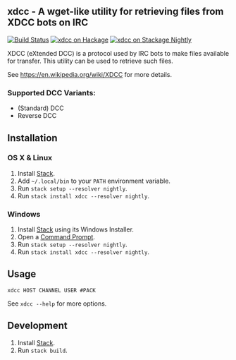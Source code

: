 ## xdcc - A wget-like utility for retrieving files from XDCC bots on IRC

[![Build Status](https://travis-ci.org/JanGe/xdcc.svg?branch=master)](https://travis-ci.org/JanGe/xdcc)
[![xdcc on Hackage](https://img.shields.io/hackage/v/xdcc.svg?maxAge=2592000)](https://hackage.haskell.org/package/xdcc)
[![xdcc on Stackage Nightly](http://stackage.org/package/xdcc/badge/nightly)](http://stackage.org/nightly/package/xdcc)

XDCC (eXtended DCC) is a protocol used by IRC bots to make files
available for transfer. This utility can be used to retrieve such files.

See https://en.wikipedia.org/wiki/XDCC for more details.

### Supported DCC Variants:

* (Standard) DCC
* Reverse DCC

## Installation

### OS X & Linux

1. Install [Stack](http://docs.haskellstack.org/en/stable/README/).
1. Add `~/.local/bin` to your `PATH` environment variable.
1. Run `stack setup --resolver nightly`.
1. Run `stack install xdcc --resolver nightly`.

### Windows

1. Install [Stack](http://docs.haskellstack.org/en/stable/install_and_upgrade/#windows) using its Windows Installer.
1. Open a [Command Prompt](http://www.digitalcitizen.life/7-ways-launch-command-prompt-windows-7-windows-8).
1. Run `stack setup --resolver nightly`.
1. Run `stack install xdcc --resolver nightly`.

## Usage
```
xdcc HOST CHANNEL USER #PACK
```

See `xdcc --help` for more options.

## Development

1. Install [Stack](http://docs.haskellstack.org/en/stable/README/).
1. Run `stack build`.
